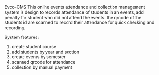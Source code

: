Evco-CMS
This online events attendance and collection management system is design to records attendance of students in an events, add penalty for student who did not attend the events.
the qrcode of the students id are scanned to record their attendance for quick checking and recording. 

System features:
1. create student course
2. add students by year and section
3. create events by semester
4. scanned qrcode for attendance
5. collection by manual payment
